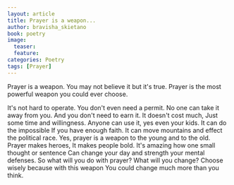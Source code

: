 ```yaml
---
layout: article
title: Prayer is a weapon...
author: bravisha_skietano
book: poetry
image:
  teaser:
  feature:
categories: Poetry
tags: [Prayer]
---
```


Prayer is a weapon.
You may not believe it but it's true.
Prayer is the most powerful weapon you could ever choose.

It's not hard to operate.
You don't even need a permit.
No one can take it away from you.
And you don't need to earn it.
It doesn't cost much,
Just some time and willingness.
Anyone can use it, yes even your kids.
It can do the impossible
If you have enough faith.
It can move mountains and effect the political race.
Yes, prayer is a weapon to the young and to the old.
Prayer makes heroes,
It makes people bold.
It's amazing how one small thought or sentence
Can change your day and strength your mental defenses.
So what will you do with prayer?
What will you change?
Choose wisely because with this weapon
You could change much more than you think.
